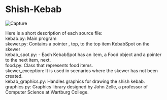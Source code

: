 # Shish-Kebab

![Capture](https://user-images.githubusercontent.com/20256767/102666786-c9499380-4155-11eb-8123-0979ddae6955.PNG)

Here is a short description of each source file: <br />
kebab.py: Main program <br />
skewer.py: Contains a pointer , top, to the top item KebabSpot on the skewer <br />
kebab_spot.py: - Each KebabSpot has an item, a Food object and a pointer to the next item, next. <br />
food.py: Class that represents food items. <br />
skewer_exception: It is used in scenarios where the skewer has not been created. <br />
kebab_graphics.py: Handles graphics for drawing the shish kebab. <br />
graphics.py: Graphics library designed by John Zelle, a professor of Computer Science at Wartburg College.


